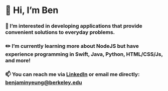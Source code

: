 # 👋 Hi, I’m Ben
### 👀 I’m interested in developing applications that provide convenient solutions to everyday problems.
### ✏️ I’m currently learning more about NodeJS but have experience programming in Swift, Java, Python, HTML/CSS/Js, and more!
### 📫 You can reach me via [LinkedIn](https://www.linkedin.com/in/benjaminjyeung) or email me directly: benjaminyeung@berkeley.edu
